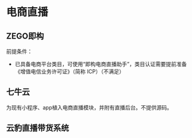 # 电商直播

## ZEGO即构

前提条件：
- 已具备电商平台类目，可使用“即构电商直播助手”，类目认证需要提前准备《增值电信业务许可证》（简称 ICP）（不满足）

## 七牛云

为现有小程序、app植入电商直播模块，并附有直播后台。不提供源码。

## 云豹直播带货系统



